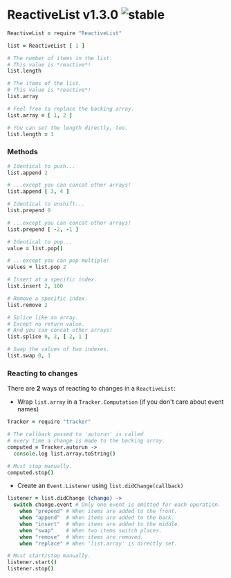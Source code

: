 
# ReactiveList v1.3.0 ![stable](https://img.shields.io/badge/stability-stable-4EBA0F.svg?style=flat)

```coffee
ReactiveList = require "ReactiveList"

list = ReactiveList [ 1 ]

# The number of items in the list.
# This value is *reactive*!
list.length

# The items of the list.
# This value is *reactive*!
list.array

# Feel free to replace the backing array.
list.array = [ 1, 2 ]

# You can set the length directly, too.
list.length = 1
```

### Methods

```coffee
# Identical to push...
list.append 2

# ...except you can concat other arrays!
list.append [ 3, 4 ]

# Identical to unshift...
list.prepend 0

# ...except you can concat other arrays!
list.prepend [ -2, -1 ]

# Identical to pop...
value = list.pop()

# ...except you can pop multiple!
values = list.pop 2

# Insert at a specific index.
list.insert 2, 100

# Remove a specific index.
list.remove 2

# Splice like an array.
# Except no return value.
# And you can concat other arrays!
list.splice 0, 2, [ 2, 1 ]

# Swap the values of two indexes.
list.swap 0, 1
```

### Reacting to changes

There are **2** ways of reacting to changes in a `ReactiveList`:

- Wrap `list.array` in a `Tracker.Computation` (if you don't care about event names)

```coffee
Tracker = require "tracker"

# The callback passed to 'autorun' is called
# every time a change is made to the backing array.
computed = Tracker.autorun ->
  console.log list.array.toString()

# Must stop manually.
computed.stop()
```

- Create an `Event.Listener` using `list.didChange(callback)`

```coffee
listener = list.didChange (change) ->
  switch change.event # Only one event is emitted for each operation.
    when "prepend" # When items are added to the front.
    when "append"  # When items are added to the back.
    when "insert"  # When items are added to the middle.
    when "swap"    # When two items switch places.
    when "remove"  # When items are removed.
    when "replace" # When 'list.array' is directly set.

# Must start/stop manually.
listener.start()
listener.stop()
```
